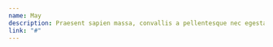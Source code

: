 ```yaml
---
name: May
description: Praesent sapien massa, convallis a pellentesque nec egestas.
link: "#"
---
```

